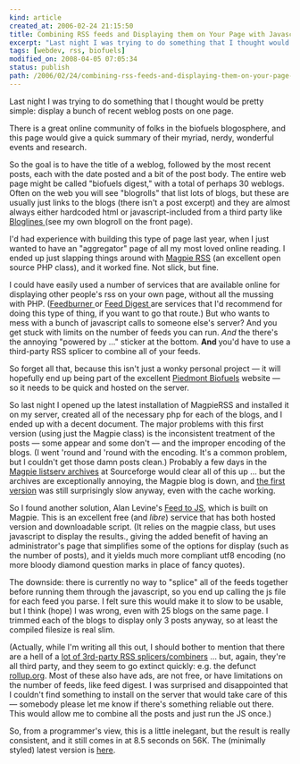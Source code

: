 ```yaml
---
kind: article
created_at: 2006-02-24 21:15:50
title: Combining RSS feeds and Displaying them on Your Page with Javascript and PHP
excerpt: "Last night I was trying to do something that I thought would be pretty simple: display a bunch of recent weblog posts on one page. "
tags: [webdev, rss, biofuels]
modified_on: 2008-04-05 07:05:34
status: publish 
path: /2006/02/24/combining-rss-feeds-and-displaying-them-on-your-page-with-javascript-and-php
---
```


Last night I was trying to do something that I thought would be pretty simple: display a bunch of recent weblog posts on one page. 

There is a great online community of folks in the biofuels blogosphere, and this page would give a quick summary of their myriad, nerdy, wonderful events and research. 

So the goal is to have the title of a weblog, followed by the most recent posts, each with the date posted and a bit of the post body. The entire web page might be called "biofuels digest," with a total of perhaps 30 weblogs. Often on the web you will see "blogrolls" that list lots of blogs, but these are usually just links to the blogs (there isn't a post excerpt) and they are almost always either hardcoded html or javascript-included from a third party like <a href="http://www.bloglines.com">Bloglines </a>(see my own blogroll on the front page). 

I'd had experience with building this type of page last year, when I just wanted to have an "aggregator" page of all my most loved online reading. I ended up just slapping things around with <a href="http://magpierss.sourceforge.net/">Magpie RSS</a> (an excellent open source PHP class), and it worked fine.  Not slick, but fine. 

I could have easily used a number of services that are available online for displaying other people's rss on your own page, without all the mussing with PHP. (<a href="http://www.feedburner.com/fb/a/home">Feedburner </a> or <a href="http://www.feeddigest.com/">Feed Digest </a>are services that I'd recommend for doing this type of thing, if you want to go that route.)  But who wants to mess with a bunch of javascript calls to someone else's server? And you get stuck with limits on the number of feeds you can run. <em>And </em>the there's the annoying "powered by ..." sticker at the bottom. <strong>And </strong>you'd have to use a third-party RSS splicer to combine all of your feeds.

So forget all that, because this isn't just a wonky personal project &mdash; it will hopefully end up being part of the excellent <a href="http://www.biofuels.coop/">Piedmont Biofuels</a> website &mdash; so  it needs to be quick and hosted on the server.  

So last night I opened up the latest installation of MagpieRSS and installed it on my server, created all of the necessary php for each of the blogs, and I ended up with a decent document. The major problems with this first version (using just the Magpie class) is the inconsistent treatment of the posts &mdash; some appear and some don't &mdash; and the improper encoding of the blogs. (I went 'round and 'round with the encoding. It's a common problem, but I couldn't get those damn posts clean.) Probably a few days in the <a href="http://sourceforge.net/mailarchive/forum.php?thread_id=9384589&forum_id=12796">Magpie listserv archives</a> at Sourceforge would clear all of this up ... but the archives are exceptionally annoying, the Magpie blog is down, and <a href="http://www.nonprofitdesign.org/biofuels/news/biofuels-aggregator1.php">the first version</a> was still surprisingly slow anyway, even with the cache working.

So I found another solution, Alan Levine's <a href="http://jade.mcli.dist.maricopa.edu/feed/">Feed to JS</a>, which is built on Magpie.  This is an excellent free (and <em>libre</em>) service that has both hosted version and downloadable script. (It relies on the magpie class, but uses javascript to display the results., giving the added benefit of having an administrator's page that simplifies some of the options for display (such as the number of posts), and it yields much more compliant utf8 encoding (no more bloody diamond question marks in place of fancy quotes). 

The downside: there is currently no way to "splice" all of the feeds together before running them through the javascript, so you end up calling the js file for each feed you parse. I felt sure this would make it to slow to be usable, but I think (hope) I was wrong, even with 25 blogs on the same page. I trimmed each of the blogs to display only 3 posts anyway, so at least the compiled filesize is real slim.

(Actually, while I'm writing all this out, I should bother to mention that there are a hell of a <a href="http://cogdogblog.com/2005/10/12/rss-mixers/">lot of 3rd-party RSS splicers/combiners</a> ... but, again, they're all third party, and they seem to go extinct quickly: e.g. the defunct <a href="http://www.rollup.org/">rollup.org</a>. Most of these also have ads, are not free, or have limitations on the number of feeds, like feed digest. I was surprised and disappointed that I couldn't find something to install on the server that would take care of this  &mdash; somebody please let me know if there's something reliable out there. This would allow me to combine all the posts and just run the JS once.) 

So, from a programmer's view, this is a little inelegant, but the result is really consistent, and it still comes in at 8.5 seconds on 56K.  The (minimally styled) latest version is <a href="http://www.nonprofitdesign.org/biofuels/news/biofuels-aggregator3.php">here</a>. 